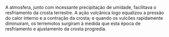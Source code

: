 ﻿A atmosfera, junto com incessante precipitação de umidade, facilitava o resfriamento da crosta terrestre. A ação vulcânica logo equalizou a pressão do calor interno e a contração da crosta; e quando os vulcões rapidamente diminuíram, os terremotos surgiram à medida que esta época de resfriamento e ajustamento da crosta progredia.